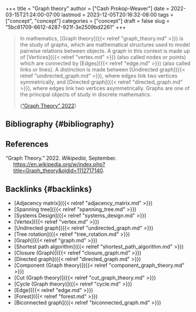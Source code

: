 +++
title = "Graph theory"
author = ["Cash Prokop-Weaver"]
date = 2022-03-15T21:24:00-07:00
lastmod = 2023-12-05T20:16:32-08:00
tags = ["concept", "concept"]
categories = ["concept"]
draft = false
slug = "5bc61709-6612-4287-921f-3e2509bd2261"
+++

> In mathematics, [Graph theory]({{< relref "graph_theory.md" >}}) is the study of graphs, which are mathematical structures used to model pairwise relations between objects. A graph in this context is made up of [Vertices]({{< relref "vertex.md" >}}) (also called nodes or points) which are connected by [Edges]({{< relref "edge.md" >}}) (also called links or lines). A distinction is made between [Undirected graph]({{< relref "undirected_graph.md" >}}), where edges link two vertices symmetrically, and [Directed graph]({{< relref "directed_graph.md" >}}), where edges link two vertices asymmetrically. Graphs are one of the principal objects of study in discrete mathematics.
>
> (<a href="#citeproc_bib_item_1">“Graph Theory” 2022</a>)


## Bibliography {#bibliography}

## References

<style>.csl-entry{text-indent: -1.5em; margin-left: 1.5em;}</style><div class="csl-bib-body">
  <div class="csl-entry"><a id="citeproc_bib_item_1"></a>“Graph Theory.” 2022. <i>Wikipedia</i>, September. <a href="https://en.wikipedia.org/w/index.php?title=Graph_theory&oldid=1112717140">https://en.wikipedia.org/w/index.php?title=Graph_theory&#38;oldid=1112717140</a>.</div>
</div>


## Backlinks {#backlinks}

-   [Adjacency matrix]({{< relref "adjacency_matrix.md" >}})
-   [Spanning tree]({{< relref "spanning_tree.md" >}})
-   [Systems Design]({{< relref "systems_design.md" >}})
-   [Vertex]({{< relref "vertex.md" >}})
-   [Undirected graph]({{< relref "undirected_graph.md" >}})
-   [Tree rotation]({{< relref "tree_rotation.md" >}})
-   [Graph]({{< relref "graph.md" >}})
-   [Shortest path algorithm]({{< relref "shortest_path_algorithm.md" >}})
-   [Closure (Graph)]({{< relref "closure_graph.md" >}})
-   [Directed graph]({{< relref "directed_graph.md" >}})
-   [Component (Graph theory)]({{< relref "component_graph_theory.md" >}})
-   [Cut (Graph theory)]({{< relref "cut_graph_theory.md" >}})
-   [Cycle (Graph theory)]({{< relref "cycle.md" >}})
-   [Edge]({{< relref "edge.md" >}})
-   [Forest]({{< relref "forest.md" >}})
-   [Biconnected graph]({{< relref "biconnected_graph.md" >}})
